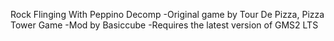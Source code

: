 Rock Flinging With Peppino Decomp
-Original game by Tour De Pizza, Pizza Tower Game
-Mod by Basiccube
-Requires the latest version of GMS2 LTS
